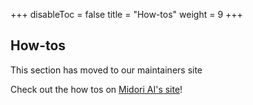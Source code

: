 +++
disableToc = false
title = "How-tos"
weight = 9
+++

## How-tos

This section has moved to our maintainers site

Check out the how tos on [Midori AI's site](https://io.midori-ai.xyz/howtos/)!
